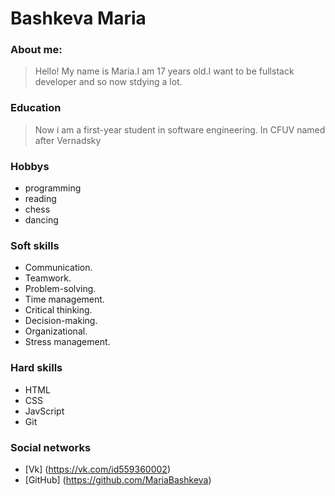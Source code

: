 # **Bashkeva Maria** 
### **About me:**
>Hello! My name is Maria.I am 17 years old.I want to be fullstack developer and so now stdying a lot.

### **Education**
> Now i am a first-year student in software engineering. In CFUV named after Vernadsky 

### **Hobbys**
* programming
* reading
* chess
* dancing

### **Soft skills**
* Communication.
* Teamwork.
* Problem-solving.
* Time management.
* Critical thinking.
* Decision-making.
* Organizational.
* Stress management.

### **Hard skills**
* HTML
* CSS
* JavScript
* Git

### **Social networks**
* [Vk] (https://vk.com/id559360002)
* [GitHub] (https://github.com/MariaBashkeva)

